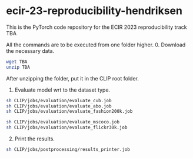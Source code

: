 # ecir-23-reproducibility-hendriksen
This is the PyTorch code repository for the ECIR 2023 reproducibility track  TBA

All the commands are to be executed from one folder higher.
0. Download the necessary data.

```bash
wget TBA
unzip TBA
```
After unzipping the folder, put it in the CLIP root folder.

1. Evaluate model wrt to the dataset type.

```bash
sh CLIP/jobs/evaluation/evaluate_cub.job
sh CLIP/jobs/evaluation/evaluate_abo.job
sh CLIP/jobs/evaluation/evaluate_fashion200k.job

sh CLIP/jobs/evaluation/evaluate_mscoco.job
sh CLIP/jobs/evaluation/evaluate_flickr30k.job
```

2. Print the results.

```bash
sh CLIP/jobs/postprocessing/results_printer.job
```